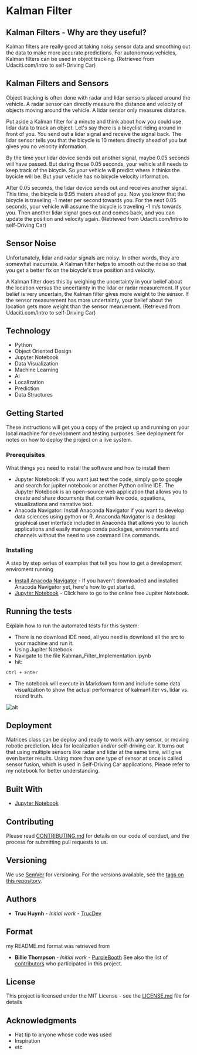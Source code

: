 # Kalman Filter

## Kalman Filters - Why are they useful?
Kalman filters are really good at taking noisy sensor data and smoothing out the data to make more accurate predictions. For autonomous vehicles, Kalman filters can be used in object tracking.
(Retrieved from Udaciti.com/Intro to self-Driving Car)

## Kalman Filters and Sensors
Object tracking is often done with radar and lidar sensors placed around the vehicle. A radar sensor can directly measure the distance and velocity of objects moving around the vehicle. A lidar sensor only measures distance.

Put aside a Kalman filter for a minute and think about how you could use lidar data to track an object. Let's say there is a bicyclist riding around in front of you. You send out a lidar signal and receive the signal back. The lidar sensor tells you that the bicycle is 10 meters directly ahead of you but gives you no velocity information.

By the time your lidar device sends out another signal, maybe 0.05 seconds will have passed. But during those 0.05 seconds, your vehicle still needs to keep track of the bicycle. So your vehicle will predict where it thinks the bycicle will be. But your vehicle has no bicycle velocity information.

After 0.05 seconds, the lidar device sends out and receives another signal. This time, the bicycle is 9.95 meters ahead of you. Now you know that the bicycle is traveling -1 meter per second towards you. For the next 0.05 seconds, your vehicle will assume the bicycle is traveling -1 m/s towards you. Then another lidar signal goes out and comes back, and you can update the position and velocity again.
(Retrieved from Udaciti.com/Intro to self-Driving Car)

## Sensor Noise
Unfortunately, lidar and radar signals are noisy. In other words, they are somewhat inacurrate. A Kalman filter helps to smooth out the noise so that you get a better fix on the bicycle's true position and velocity.

A Kalman filter does this by weighing the uncertainty in your belief about the location versus the uncertainty in the lidar or radar measurement. If your belief is very uncertain, the Kalman filter gives more weight to the sensor. If the sensor measurement has more uncertainty, your belief about the location gets more weight than the sensor mearuement.
(Retrieved from Udaciti.com/Intro to self-Driving Car)

## Technology
- Python 
- Object Oriented Design
- Jupyter Notebook
- Data Visualization
- Machine Learning
- AI
- Localization
- Prediction
- Data Structures

## Getting Started
These instructions will get you a copy of the project up and running on your local machine for development and testing purposes. See deployment for notes on how to deploy the project on a live system.

### Prerequisites
What things you need to install the software and how to install them
- Jupyter Notebook: If you want just test the code, simply go to google and search for jupiter notebook or another Python online IDE. The Jupyter Notebook is an open-source web application that allows you to create and share documents that contain live code, equations, visualizations and narrative text. 
- Anacoda Navigator: Install Anaconda Navigator if you want to develop data sciences using python or R. Anaconda Navigator is a desktop graphical user interface included in Anaconda that allows you to launch applications and easily manage conda packages, environments and channels without the need to use command line commands. 

### Installing

A step by step series of examples that tell you how to get a development enviroment running

* [Install Anacoda Navigator](https://docs.anaconda.com/anaconda/navigator/install/#:~:text=Installing%20Navigator%20Navigator%20is%20automatically%20installed%20when%20you,install%20anaconda-navigator.%20To%20start%20Navigator,%20see%20Getting%20Started.) - If you haven't downloaded and installed Anacoda Navigator yet, here's how to get started.
* [Jupyter Notebook](https://jupyter.org/try) - Click here to go to the online free Jupiter Notebook.


## Running the tests

Explain how to run the automated tests for this system:
- There is no download IDE need, all you need is download all the src to your machine and run it.
- Using Jupiter Notebook
- Navigate to the file Kahman_Filter_Implementation.ipynb
- hit:

```
Ctrl + Enter
```
- The notebook will execute in Markdown form and include some data visualization to show the actual performance of kalmanfilter vs. lidar vs. round truth.

![alt](https://github.com/jackyhuynh/kalmanFilter-app/blob/main/src/picture/1.PNG)

## Deployment

Matrices class can be deploy and ready to work with any sensor, or moving robotic prediction. Idea for localization and/or self-driving car.
It turns out that using multiple sensors like radar and lidar at the same time, will give even better results. Using more than one type of sensor at once is called sensor fusion, which is used in Self-Driving Car applications.
Please refer to my notebook for better understanding.

## Built With

* [Jupyter Notebook](https://jupyter.org/try) 

## Contributing

Please read [CONTRIBUTING.md](https://gist.github.com/PurpleBooth/b24679402957c63ec426) for details on our code of conduct, and the process for submitting pull requests to us.

## Versioning

We use [SemVer](http://semver.org/) for versioning. For the versions available, see the [tags on this repository](https://github.com/your/project/tags). 

## Authors

* **Truc Huynh** - *Initial work* - [TrucDev](https://github.com/jackyhuynh)

## Format
my README.md format was retrieved from
* **Billie Thompson** - *Initial work* - [PurpleBooth](https://github.com/PurpleBooth)
See also the list of [contributors](https://github.com/your/project/contributors) who participated in this project.

## License

This project is licensed under the MIT License - see the [LICENSE.md](LICENSE.md) file for details

## Acknowledgments

* Hat tip to anyone whose code was used
* Inspiration
* etc


